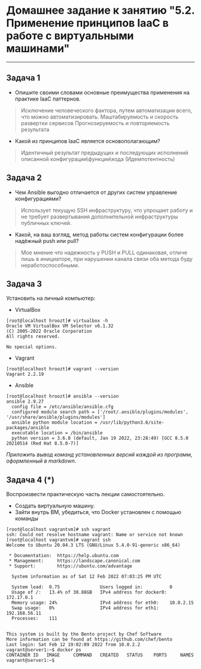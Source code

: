 # Домашнее задание к занятию "5.2. Применение принципов IaaC в работе с виртуальными машинами"
---

## Задача 1

- Опишите своими словами основные преимущества применения на практике IaaC паттернов.
>Исключение человеческого фактора, путем автоматизации всего, что можно автоматизировать.
>Маштабируемость и скорость развертки сервисов
>Прогнозируемость и повторяемость результата
- Какой из принципов IaaC является основополагающим?
> Идентичный результат предыдущих и последующих исполнений описанной конфигурации\функции\кода (Идемпотентность)

## Задача 2

- Чем Ansible выгодно отличается от других систем управление конфигурациями?
>Использует текущую SSH инфраструктуру, что упрощает работу и не требует развертывания дополнительной инфраструктуры публичных ключей.
- Какой, на ваш взгляд, метод работы систем конфигурации более надёжный push или pull?
>Мое мнение что надежность у PUSH и PULL одинаковая, отличе лишь в инициаторе, при нарушении канала связи оба метода буду неработоспособными.

## Задача 3

Установить на личный компьютер:

- VirtualBox
```
[root@localhost hroozt]# virtualbox -h
Oracle VM VirtualBox VM Selector v6.1.32
(C) 2005-2022 Oracle Corporation
All rights reserved.

No special options.
```
- Vagrant
```
[root@localhost hroozt]# vagrant --version
Vagrant 2.2.19
```
- Ansible
```
[root@localhost hroozt]# ansible --version
ansible 2.9.27
  config file = /etc/ansible/ansible.cfg
  configured module search path = ['/root/.ansible/plugins/modules', '/usr/share/ansible/plugins/modules']
  ansible python module location = /usr/lib/python3.6/site-packages/ansible
  executable location = /bin/ansible
  python version = 3.6.8 (default, Jan 19 2022, 23:28:49) [GCC 8.5.0 20210514 (Red Hat 8.5.0-7)]
```

*Приложить вывод команд установленных версий каждой из программ, оформленный в markdown.*

## Задача 4 (*)

Воспроизвести практическую часть лекции самостоятельно.

- Создать виртуальную машину.
- Зайти внутрь ВМ, убедиться, что Docker установлен с помощью команды
```
[root@localhost vagrantvm]# ssh vagrant
ssh: Could not resolve hostname vagrant: Name or service not known
[root@localhost vagrantvm]# vagrant ssh
Welcome to Ubuntu 20.04.3 LTS (GNU/Linux 5.4.0-91-generic x86_64)

 * Documentation:  https://help.ubuntu.com
 * Management:     https://landscape.canonical.com
 * Support:        https://ubuntu.com/advantage

  System information as of Sat 12 Feb 2022 07:03:25 PM UTC

  System load:  0.75               Users logged in:          0
  Usage of /:   13.4% of 30.88GB   IPv4 address for docker0: 172.17.0.1
  Memory usage: 24%                IPv4 address for eth0:    10.0.2.15
  Swap usage:   0%                 IPv4 address for eth1:    192.168.56.11
  Processes:    111


This system is built by the Bento project by Chef Software
More information can be found at https://github.com/chef/bento
Last login: Sat Feb 12 19:02:09 2022 from 10.0.2.2
vagrant@server1:~$ docker ps
CONTAINER ID   IMAGE     COMMAND   CREATED   STATUS    PORTS     NAMES
vagrant@server1:~$ 
```

